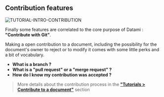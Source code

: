 ## Contribution features

<div>
  <img
    alt="TUTORIAL-INTRO-CONTRIBUTION"
    src="https://raw.githubusercontent.com/multi-coop/datami-documentation-content/main/images/tutorial/commented/tutorial-contribution.png"
    />
</div>

Finally some features are correlated to the core purpose of Datami : **"Contribute with Git"**.

Making a open contribution to a document, including the possibility for the document's owner to reject or to modify it comes with some little perks and a bit of vocabulary.

- **What is a branch ?**
- **What is a "pull request" or a "merge request" ?**
- **How do I know my contribution was accepted ?**

> More details about the contribution process in the **["Tutorials > Contribute to a document"](/tutorial-contribution)** section
